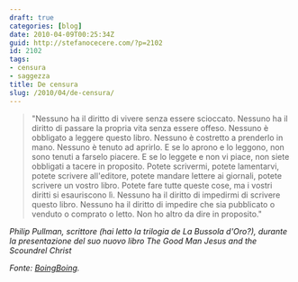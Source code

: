 ```yaml
---
draft: true
categories: [blog]
date: 2010-04-09T00:25:34Z
guid: http://stefanocecere.com/?p=2102
id: 2102
tags:
- censura
- saggezza
title: De censura
slug: /2010/04/de-censura/
---
```


> "Nessuno ha il diritto di vivere senza essere scioccato. Nessuno ha il diritto di passare la propria vita senza essere offeso. Nessuno è obbligato a leggere questo libro. Nessuno è costretto a prenderlo in mano. Nessuno è tenuto ad aprirlo. E se lo aprono e lo leggono, non sono tenuti a farselo piacere. E se lo leggete e non vi piace, non siete obbligati a tacere in proposito. Potete scrivermi, potete lamentarvi, potete scrivere all'editore, potete mandare lettere ai giornali, potete scrivere un vostro libro. Potete fare tutte queste cose, ma i vostri diritti si esauriscono lì. Nessuno ha il diritto di impedirmi di scrivere questo libro. Nessuno ha il diritto di impedire che sia pubblicato o venduto o comprato o letto. Non ho altro da dire in proposito."

_Philip Pullman, scrittore (hai letto la trilogia de La Bussola d'Oro?), durante la presentazione del suo nuovo libro The Good Man Jesus and the Scoundrel Christ_

_Fonte: [BoingBoing](http://www.boingboing.net/2010/03/29/philip-pullman-on-ce.html)._